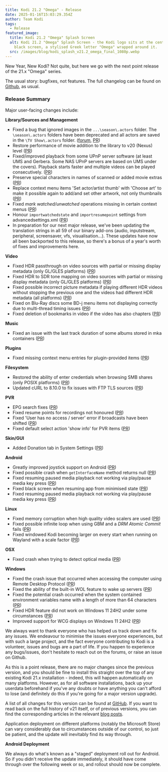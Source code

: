 ```yaml
---
title: Kodi 21.2 "Omega" - Release
date: 2025-01-16T15:03:29.354Z
author: Team Kodi
tags:
  - Release
featured_image:
  title: Kodi 21.2 "Omega" Splash Screen
  alt: Kodi 21.2 "Omega" Splash Screen - the Kodi logo sits at the centre of a
    black screen, a stylised Greek letter "Omega" wrapped around it.
  src: /images/blog/kodi_splash_v21.2_omega_final_1080p.webp
---
```

New Year, New Kodi? Not quite, but here we go with the next point release of the 21.x "Omega" series.

The usual story: bugfixes, not features. The full changelog can be found on [Github](https://github.com/xbmc/xbmc/compare/21.1-Omega...21.2-Omega), as usual.

### Release Summary

Major user-facing changes include:

**Library/Sources and Management**

- Fixed a bug that ignored images in the `...\season\.actors` folder. The `\season\.actors` folders have been deprecated and all actors are saved in the `\TV Show\.actors` folder. ([forum](https://forum.kodi.tv/showthread.php?tid=379965), [PR](https://github.com/xbmc/xbmc/pull/26154))
- Restore performance of movie addition to the library to v20 (Nexus) level ([PR](https://github.com/xbmc/xbmc/pull/25884))
 - Fixed/improved playback from some UPnP server software (at least UMS and Gerbera. Some NAS UPnP servers are based on UMS under the covers). Playback starts faster and multiple videos can be played consecutively. ([PR](https://github.com/xbmc/xbmc/pull/25830))  
- Preserve special characters in names of scanned or added movie extras ([PR](https://github.com/xbmc/xbmc/pull/25970))
- Replace context menu items 'Set actor/artist thumb' with 'Choose art' to make it possible again to add/and set other artwork, not only thumbnails ([PR](https://github.com/xbmc/xbmc/pull/25725)) 
- Fixed _mark watched/unwatched_ operations missing in certain context menus ([PR](url)) 
- Honour `importwatchedstate` and `importresumepoint` settings from advancedsettings.xml ([PR](https://github.com/xbmc/xbmc/pull/26177))
- In preparation for our next major release, we've been updating the translation strings in all 59 of our binary add-ons (audio, inputstream, peripheral, screensaver, vfs, visualisation...). These updates have now all been backported to this release, so there's a bonus of a year's worth of fixes and improvements here.

**Video**

- Fixed HDR passthrough on video sources with partial or missing display metadata (only GL/GLES platforms) ([PR](https://github.com/xbmc/xbmc/pull/26134))
- Fixed HDR to SDR tone mapping on video sources with partial or missing display metadata (only GL/GLES platforms) ([PR](https://github.com/xbmc/xbmc/pull/26144)) 
- Fixed possible incorrect picture metadata if playing different HDR videos without stopping the previous one and the videos had different HDR metadata (all platforms) ([PR](https://github.com/xbmc/xbmc/pull/26145)) 
- Fixed on Blu-Ray discs some BD-j menu items not displaying correctly due to multi-thread timing issues ([PR](https://github.com/xbmc/xbmc/pull/26267))
- Fixed deletion of bookmarks in video if the video has also chapters ([PR](https://github.com/xbmc/xbmc/pull/26078))


**Music**

- Fixed an issue with the last track duration of some albums stored in mka containers ([PR](https://github.com/xbmc/xbmc/pull/26282))  

**Plugins**

- Fixed missing context menu entries for plugin-provided items ([PR](url))

**Filesystem**

- Restored the ability of enter credentials when browsing SMB shares (only POSIX platforms) ([PR](https://github.com/xbmc/xbmc/pull/26179))
- Updated cURL to 8.10.0 to fix issues with FTP TLS sources ([PR](https://github.com/xbmc/xbmc/pull/25849))

**PVR**

- EPG search fixes ([PR](https://github.com/xbmc/xbmc/pull/25741)) 
- Fixed resume points for recordings not honoured ([PR](https://github.com/xbmc/xbmc/pull/25765)) 
- Fixed 'User has no access / server' error if broadcasts have been shifted ([PR](https://github.com/xbmc/xbmc/pull/25779)) 
- Fixed default select action 'show info' for PVR items ([PR](https://github.com/xbmc/xbmc/pull/26131)) 

**Skin/GUI**

- Added Donation tab in System Settings ([PR](https://github.com/xbmc/xbmc/pull/26094))

**Android**

- Greatly improved joystick support on Android ([PR](https://github.com/xbmc/xbmc/pull/25389)) 
- Fixed possible crash when `getInterfaceName` method returns null ([PR](https://github.com/xbmc/xbmc/pull/26151))
- Fixed resuming paused media playback not working via play/pause media key press ([PR](https://github.com/xbmc/xbmc/pull/25859)) 
- Fixed black screen when resuming app from minimised state ([PR](https://github.com/xbmc/xbmc/pull/26226))
- Fixed resuming paused media playback not working via play/pause media key press ([PR](https://github.com/xbmc/xbmc/pull/25859)) 

**Linux**

- Fixed memory corruption when high quality video scalers are used ([PR](https://github.com/xbmc/xbmc/pull/25093))
- Fixed possible infinite loop when using GBM and a _DRM Atomic Commit_ fails ([PR](https://github.com/xbmc/xbmc/pull/25588))
- Fixed windowed Kodi becoming larger on every start when running on Wayland with a scale factor ([PR](https://github.com/xbmc/xbmc/pull/25996))

**OSX**

- Fixed crash when trying to detect optical media ([PR](https://github.com/xbmc/xbmc/pull/25833))

**Windows**

- Fixed the crash issue that occurred when accessing the computer using Remote Desktop Protocol ([PR](https://github.com/xbmc/xbmc/pull/25660)) 
- Fixed the ability of the built-in WOL feature to wake up servers ([PR](https://github.com/xbmc/xbmc/pull/25707
))
- Fixed the potential crash occurred when the system contained environment variables name with a length of more than 64 characters ([PR](https://github.com/xbmc/xbmc/pull/25880)) 
- Fixed HDR feature did not work on Windows 11 24H2 under some circumstances ([PR](https://github.com/xbmc/xbmc/pull/26135)) 
- Improved support for WCG displays on Windows 11 24H2 ([PR](https://github.com/xbmc/xbmc/pull/26135)) 


We always want to thank everyone who has helped us track down and fix any issues. We endeavour to minimise the issues everyone experiences, but with such a large project, and the fact everyone contributing to Kodi is a volunteer, issues and bugs are a part of life. If you happen to experience any bugs/issues, don't hesitate to reach out on the forums, or raise an issue on Github.

As this is a point release, there are no major changes since the previous version, and you should be fine to install this straight over the top of any existing Kodi 21.x installation - indeed, this will happen automatically on many platforms. However, as for all software installations, back up your userdata beforehand if you've any doubts or have anything you can't afford to lose (and definitely do this if you're going for a major version upgrade).

A list of all changes for this version can be found at [GitHub](https://github.com/xbmc/xbmc/milestone/169?closed=1). If you want to read back on the full history of v21 itself, or of previous versions, you can find the corresponding articles in the relevant [blog posts](https://kodi.tv/blog/tag/release).

Application deployment on different platforms (notably the Microsoft Store) can vary considerably due to circumstances outside of our control, so just be patient, and the update will inevitably find its way through.

**Android Deployment**

We always do what's known as a "staged" deployment roll out for Android. So if you didn't  receive the update immediately, it should have come through over the following week or so, and rollout should now be complete. 